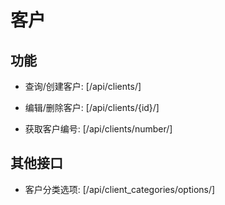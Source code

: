 # 客户


## 功能

- 查询/创建客户:
[/api/clients/]

- 编辑/删除客户:
[/api/clients/{id}/]

- 获取客户编号:
[/api/clients/number/]


## 其他接口

- 客户分类选项:
[/api/client_categories/options/]
